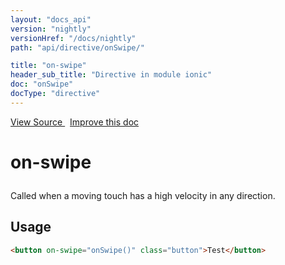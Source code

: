 ```yaml
---
layout: "docs_api"
version: "nightly"
versionHref: "/docs/nightly"
path: "api/directive/onSwipe/"

title: "on-swipe"
header_sub_title: "Directive in module ionic"
doc: "onSwipe"
docType: "directive"
---
```


<div class="improve-docs">
  <a href='http://github.com/driftyco/ionic/tree/master/js/angular/directive/gesture.js#L201'>
    View Source
  </a>
  &nbsp;
  <a href='http://github.com/driftyco/ionic/edit/master/js/angular/directive/gesture.js#L201'>
    Improve this doc
  </a>
</div>




<h1 class="api-title">

  on-swipe



</h1>





Called when a moving touch has a high velocity in any direction.








  
<h2 id="usage">Usage</h2>
  
```html
<button on-swipe="onSwipe()" class="button">Test</button>
```
  
  

  





